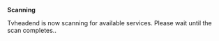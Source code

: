 **Scanning**

Tvheadend is now scanning for available services. Please wait until the
scan completes..
